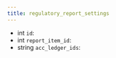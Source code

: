 ```yaml
---
title: regulatory_report_settings  
---
```


- <span class="type">int</span>  <span class="v-identifier">`id`</span>:
- <span class="type">int</span>  <span class="v-identifier">`report_item_id`</span>:
- <span class="type">string</span>  <span class="v-identifier">`acc_ledger_ids`</span>:
